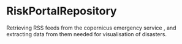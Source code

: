 # RiskPortalRepository
Retrieving RSS feeds from the copernicus emergency service , and extracting data from them needed for visualisation of disasters.
